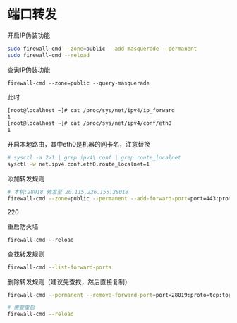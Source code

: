# 端口转发

开启IP伪装功能

```bash
sudo firewall-cmd --zone=public --add-masquerade --permanent
sudo firewall-cmd --reload
```

查询IP伪装功能

```纯文本
firewall-cmd --zone=public --query-masquerade
```

此时

```bash
[root@localhost ~]# cat /proc/sys/net/ipv4/ip_forward
1
[root@localhost ~]# cat /proc/sys/net/ipv4/conf/eth0
1
```

开启本地路由，其中eth0是机器的网卡名，注意替换

```bash
# sysctl -a 2>1 | grep ipv4\.conf | grep route_localnet
sysctl -w net.ipv4.conf.eth0.route_localnet=1
```

添加转发规则

```bash
# 本机:28018 转发至 20.115.226.155:28018
firewall-cmd --zone=public --permanent --add-forward-port=port=443:proto=tcp:toport=443:toaddr=170.106.183.135
```

220

重启防火墙

```纯文本
firewall-cmd --reload
```

查找转发规则

```bash
firewall-cmd --list-forward-ports
```

删除转发规则（建议先查找，然后直接复制）

```bash
firewall-cmd --permanent --remove-forward-port=port=28019:proto=tcp:toport=28018:toaddr=20.115.226.155

# 需要重启
firewall-cmd --reload
```
